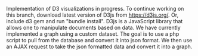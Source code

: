 Implementation of D3 visualizations in progress. To continue working on this branch, download latest version of D3js from https://d3js.org/. Or, include d3 gem and run "bundle install". D3js is a JavaScript library that allows one to manipulate documents based on data. We have currently implemented a graph using a custom dataset. The goal is to use a php script to pull from the database and convert it into json format. We then use an AJAX request to take the json formatted data and convert it into a graph.
